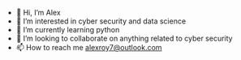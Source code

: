 - 👋 Hi, I’m Alex
- 👀 I’m interested in cyber security and data science
- 🌱 I’m currently learning python
- 💞️ I’m looking to collaborate on anything related to cyber security
- 📫 How to reach me alexroy7@outlook.com

<!---
alexroy7/alexroy7 is a ✨ special ✨ repository because its `README.md` (this file) appears on your GitHub profile.
You can click the Preview link to take a look at your changes.
--->
